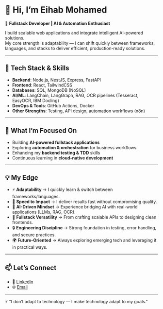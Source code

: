 # 👋 Hi, I’m Eihab Mohamed  

🚀 **Fullstack Developer | AI & Automation Enthusiast**  

I build scalable web applications and integrate intelligent AI-powered solutions.  
My core strength is adaptability — I can shift quickly between frameworks, languages, and stacks to deliver efficient, production-ready solutions.  

---

## 🔧 Tech Stack & Skills  

- **Backend**: Node.js, NestJS, Express, FastAPI  
- **Frontend**: React, TailwindCSS  
- **Databases**: SQL, MongoDB (NoSQL)  
- **AI/ML**: LangChain, LangGraph, RAG, OCR pipelines (Tesseract, EasyOCR, IBM Docling)  
- **DevOps & Tools**: GitHub Actions, Docker  
- **Other Strengths**: Testing, API design, automation workflows (n8n)  

---

## 📌 What I’m Focused On  
- Building **AI-powered fullstack applications**  
- Exploring **automation & orchestration** for business workflows  
- Enhancing my **backend testing & TDD** skills  
- Continuous learning in **cloud-native development**  

---

## 💡 My Edge  
- ⚡ **Adaptability** → I quickly learn & switch between frameworks/languages.  
- 🚀 **Speed to Impact** → I deliver results fast without compromising quality.  
- 🤖 **AI-Driven Mindset** → Experience bridging AI with real-world applications (LLMs, RAG, OCR).  
- 🧩 **Fullstack Versatility** → From crafting scalable APIs to designing clean frontends.  
- 🔒 **Engineering Discipline** → Strong foundation in testing, error handling, and secure practices.  
- 🌍 **Future-Oriented** → Always exploring emerging tech and leveraging it in practical ways.  

---

## 📫 Let’s Connect  
- 💼 [LinkedIn](https://www.linkedin.com/in/eihab-muhammad-69a580242/)  
- 🌐 [Email](eihabmuhammed56@gmail.com)  

---

⚡ "I don’t adapt to technology — I make technology adapt to my goals."  
